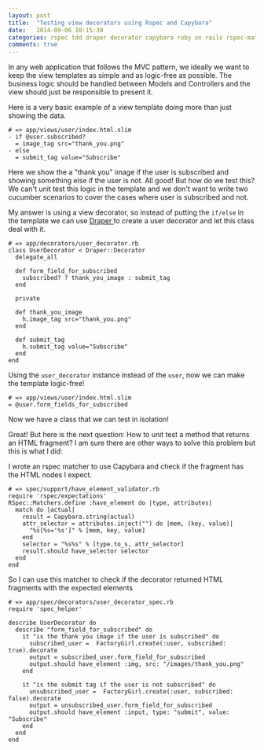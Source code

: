 ```yaml
---
layout: post
title:  "Testing view decorators using Rspec and Capybara"
date:   2014-09-06 10:15:30
categories: rspec tdd draper decorator capybara ruby on rails rspec-matchers
comments: true
---
```


In any web application that follows the MVC pattern, we ideally we want to keep the view templates as simple and as logic-free as possible.
The business logic should be handled between Models and Controllers and the view should just be responsible to present it.

Here is a very basic example of a view template doing more than just showing the data.

```
# => app/views/user/index.html.slim
- if @user.subscribed?
  = image_tag src="thank_you.png"
- else
  = submit_tag value="Subscribe"
```

Here we show the a "thank you" image if the user is subscribed and showing something else if the user is not. All good! But how do we test this? We can't unit test this logic in the template and we don't want to write two cucumber scenarios to cover the cases where user is subscribed and not.

My answer is using a view decorator, so instead of putting the `if/else` in the template we can use <a href="https://github.com/drapergem/draper" target='_blank' > Draper </a> to create a user decorator and let this class deal with it.


```
# => app/decorators/user_decorator.rb
class UserDecorator < Draper::Decorator
  delegate_all

  def form_field_for_subscribed
    subscribed? ? thank_you_image : submit_tag
  end

  private

  def thank_you_image
    h.image_tag src="thank_you.png"
  end

  def submit_tag
    h.submit_tag value="Subscribe"
  end
end
```
Using the `user_decorator` instance instead of the `user`, now we can make the template logic-free!

```
# => app/views/user/index.html.slim
= @user.form_fields_for_subscribed

```
Now we have a class that we can test in isolation!

Great! But here is the next question: How to unit test a method that returns an HTML fragment?
I am sure there are other ways to solve this problem but this is what I did:

I wrote an rspec matcher to use Capybara and check if the fragment has the HTML nodes I expect.

```
# => spec/support/have_element_validator.rb
require 'rspec/expectations'
RSpec::Matchers.define :have_element do |type, attributes|
  match do |actual|
    result = Capybara.string(actual)
    attr_selector = attributes.inject("") do |mem, (key, value)|
      "%s[%s='%s']" % [mem, key, value]
    end
    selector = "%s%s" % [type.to_s, attr_selector]
    result.should have_selector selector
  end
end
```
So I can use this matcher to check if the decorator returned HTML fragments with the expected elements

```
# => app/spec/decorators/user_decorator_spec.rb
require 'spec_helper'

describe UserDecorator do
  describe "form_field_for_subscribed" do
    it "is the thank you image if the user is subscribed" do
      subscribed_user =  FactoryGirl.create(:user, subscribed: true).decorate
      output = subscribed_user.form_field_for_subscribed
      output.should have_element :img, src: "/images/thank_you.png"
    end

    it "is the submit tag if the user is not subscribed" do
      unsubscribed_user =  FactoryGirl.create(:user, subscribed: false).decorate
      output = unsubscribed_user.form_field_for_subscribed
      output.should have_element :input, type: "submit", value: "Subscribe"
    end
  end
end
```

